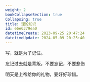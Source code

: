 ```yaml
---
weight: 2
bookCollapseSection: true
Collapsing: true
title: 理论知识
id: e6e6379ea0
datetimeCreate: 2023-09-25 20:47:24
datetimeUpdate: 2024-05-09 20:25:40
---
```

写，就是为了记住。

忘记过去就是背叛，不要忘记，不要悲伤

明天是上帝给你的礼物，要好好珍惜。




